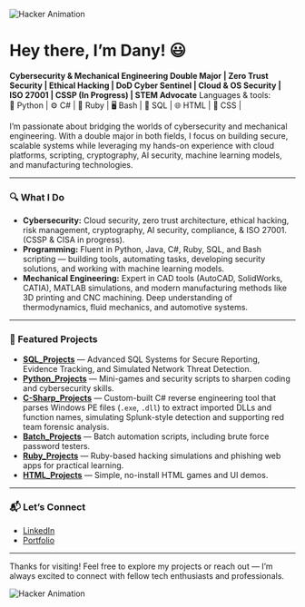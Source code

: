 ![Hacker Animation](https://gifer.com/en/Dfrz)


# Hey there, I’m Dany! 😃

**Cybersecurity & Mechanical Engineering Double Major | Zero Trust Security | Ethical Hacking | DoD Cyber Sentinel | Cloud & OS Security | ISO 27001 | CSSP (In Progress) | STEM Advocate**
Languages & tools:  
🐍 Python | ⚙️ C# | 💎 Ruby | 🖥️ Bash | 🧮 SQL | 🌐 HTML | 📃 CSS |

I’m passionate about bridging the worlds of cybersecurity and mechanical engineering. With a double major in both fields, I focus on building secure, scalable systems while leveraging my hands-on experience with cloud platforms, scripting, cryptography, AI security, machine learning models, and manufacturing technologies.

---

### 🔍 What I Do

- **Cybersecurity:** Cloud security, zero trust architecture, ethical hacking, risk management, cryptography, AI security, compliance, & ISO 27001. (CSSP & CISA in progress).  
- **Programming:** Fluent in Python, Java, C#, Ruby, SQL, and Bash scripting — building tools, automating tasks, developing security solutions, and working with machine learning models.  
- **Mechanical Engineering:** Expert in CAD tools (AutoCAD, SolidWorks, CATIA), MATLAB simulations, and modern manufacturing methods like 3D printing and CNC machining. Deep understanding of thermodynamics, fluid mechanics, and automotive systems.

---

### 🚀 Featured Projects

- [**SQL_Projects**](https://github.com/DRA3V50/SQL_Projects) — Advanced SQL Systems for Secure Reporting, Evidence Tracking, and Simulated Network Threat Detection. 
- [**Python_Projects**](https://github.com/DRA3V50/Python_Projects) — Mini-games and security scripts to sharpen coding and cybersecurity skills.
- [**C-Sharp_Projects**](https://github.com/DRA3V50/C-Sharp_Projects) — Custom-built C# reverse engineering tool that parses Windows PE files (`.exe`, `.dll`) to extract imported DLLs and function names, simulating Splunk-style detection and supporting red team forensic analysis. 
- [**Batch_Projects**](https://github.com/DRA3V50/Batch_Projects) — Batch automation scripts, including brute force password testers.  
- [**Ruby_Projects**](https://github.com/DRA3V50/Ruby_Projects) — Ruby-based hacking simulations and phishing web apps for practical learning.  
- [**HTML_Projects**](https://github.com/DRA3V50/HTML_Projects) — Simple, no-install HTML games and UI demos.

---

### 📬 Let’s Connect

- [LinkedIn](https://www.linkedin.com/in/dany-arabo-625a9424a/)  
- [Portfolio](https://dra3v50.github.io/DanyArabo_Portfolio.github.io/)

---

Thanks for visiting! Feel free to explore my projects or reach out — I’m always excited to connect with fellow tech enthusiasts and professionals.


![Hacker Animation](https://giphy.com/gifs/visuals-network-connectivity-5owNSuvkqgLg1iqNrF)

